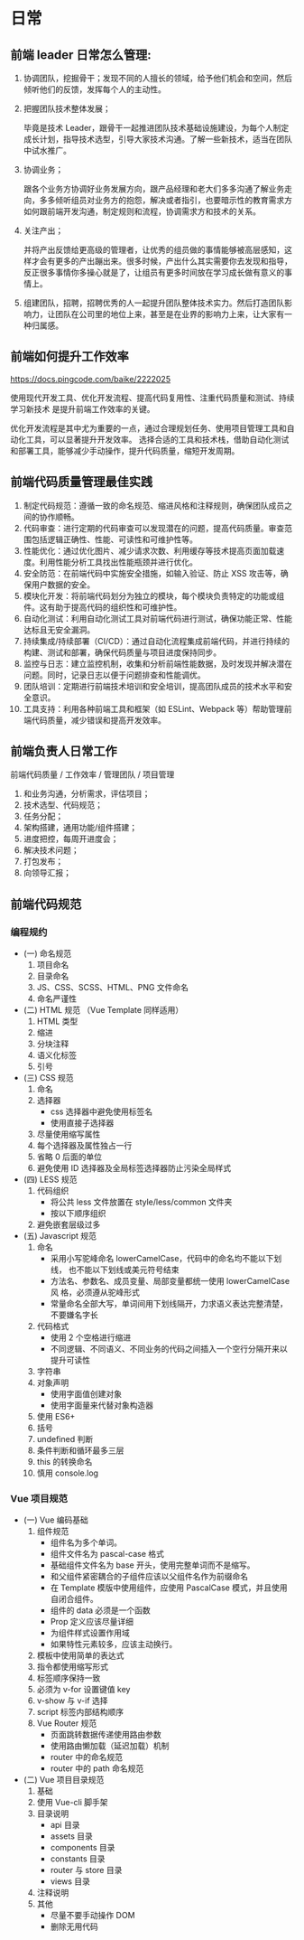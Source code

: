 # 日常

## 前端 leader 日常怎么管理:

1. 协调团队，挖掘骨干；发现不同的人擅长的领域，给予他们机会和空间，然后倾听他们的反馈，发挥每个人的主动性。

2. 把握团队技术整体发展；

   毕竟是技术 Leader，跟骨干一起推进团队技术基础设施建设，为每个人制定成长计划，指导技术选型，引导大家技术沟通。了解一些新技术，适当在团队中试水推广。

3. 协调业务；

   跟各个业务方协调好业务发展方向，跟产品经理和老大们多多沟通了解业务走向，多多倾听组员对业务方的抱怨，解决或者指引，也要暗示性的教育需求方如何跟前端开发沟通，制定规则和流程，协调需求方和技术的关系。

4. 关注产出；

   并将产出反馈给更高级的管理者，让优秀的组员做的事情能够被高层感知，这样才会有更多的产出蹦出来。很多时候，产出什么其实需要你去发现和指导，反正很多事情你多操心就是了，让组员有更多时间放在学习成长做有意义的事情上。

5. 组建团队，招聘，招聘优秀的人一起提升团队整体技术实力。然后打造团队影响力，让团队在公司里的地位上来，甚至是在业界的影响力上来，让大家有一种归属感。

## 前端如何提升工作效率

https://docs.pingcode.com/baike/2222025

使用现代开发工具、优化开发流程、提高代码复用性、注重代码质量和测试、持续学习新技术 是提升前端工作效率的关键。

优化开发流程是其中尤为重要的一点，通过合理规划任务、使用项目管理工具和自动化工具，可以显著提升开发效率。
选择合适的工具和技术栈，借助自动化测试和部署工具，能够减少手动操作，提升代码质量，缩短开发周期。

## 前端代码质量管理最佳实践

1. 制定代码规范：遵循一致的命名规范、缩进风格和注释规则，确保团队成员之间的协作顺畅。
2. 代码审查：进行定期的代码审查可以发现潜在的问题，提高代码质量。审查范围包括逻辑正确性、性能、可读性和可维护性等。
3. 性能优化：通过优化图片、减少请求次数、利用缓存等技术提高页面加载速度。利用性能分析工具找出性能瓶颈并进行优化。
4. 安全防范：在前端代码中实施安全措施，如输入验证、防止 XSS 攻击等，确保用户数据的安全。
5. 模块化开发：将前端代码划分为独立的模块，每个模块负责特定的功能或组件。这有助于提高代码的组织性和可维护性。
6. 自动化测试：利用自动化测试工具对前端代码进行测试，确保功能正常、性能达标且无安全漏洞。
7. 持续集成/持续部署（CI/CD）：通过自动化流程集成前端代码，并进行持续的构建、测试和部署，确保代码质量与项目进度保持同步。
8. 监控与日志：建立监控机制，收集和分析前端性能数据，及时发现并解决潜在问题。同时，记录日志以便于问题排查和性能调优。
9. 团队培训：定期进行前端技术培训和安全培训，提高团队成员的技术水平和安全意识。
10. 工具支持：利用各种前端工具和框架（如 ESLint、Webpack 等）帮助管理前端代码质量，减少错误和提高开发效率。

## 前端负责人日常工作

前端代码质量 / 工作效率 / 管理团队 / 项目管理

1. 和业务沟通，分析需求，评估项目；
2. 技术选型、代码规范；
3. 任务分配；
4. 架构搭建，通用功能/组件搭建；
5. 进度把控，每周开进度会；
6. 解决技术问题；
7. 打包发布；
8. 向领导汇报；

## 前端代码规范

### 编程规约

- (一) 命名规范
  1. 项目命名
  2. 目录命名
  3. JS、CSS、SCSS、HTML、PNG 文件命名
  4. 命名严谨性
- (二) HTML 规范 （Vue Template 同样适用）
  1. HTML 类型
  2. 缩进
  3. 分块注释
  4. 语义化标签
  5. 引号
- (三) CSS 规范
  1. 命名
  2. 选择器
     - css 选择器中避免使用标签名
     - 使用直接子选择器
  3. 尽量使用缩写属性
  4. 每个选择器及属性独占一行
  5. 省略 0 后面的单位
  6. 避免使用 ID 选择器及全局标签选择器防止污染全局样式
- (四) LESS 规范
  1. 代码组织
     - 将公共 less 文件放置在 style/less/common 文件夹
     - 按以下顺序组织
  2. 避免嵌套层级过多
- (五) Javascript 规范
  1. 命名
     - 采用小写驼峰命名 lowerCamelCase，代码中的命名均不能以下划线， 也不能以下划线或美元符号结束
     - 方法名、参数名、成员变量、局部变量都统一使用 lowerCamelCase 风 格，必须遵从驼峰形式
     - 常量命名全部大写，单词间用下划线隔开，力求语义表达完整清楚， 不要嫌名字长
  2. 代码格式
     - 使用 2 个空格进行缩进
     - 不同逻辑、不同语义、不同业务的代码之间插入一个空行分隔开来以 提升可读性
  3. 字符串
  4. 对象声明
     - 使用字面值创建对象
     - 使用字面量来代替对象构造器
  5. 使用 ES6+
  6. 括号
  7. undefined 判断
  8. 条件判断和循环最多三层
  9. this 的转换命名
  10. 慎用 console.log

### Vue 项目规范

- (一) Vue 编码基础
  1. 组件规范
     - 组件名为多个单词。
     - 组件文件名为 pascal-case 格式
     - 基础组件文件名为 base 开头，使用完整单词而不是缩写。
     - 和父组件紧密耦合的子组件应该以父组件名作为前缀命名
     - 在 Template 模版中使用组件，应使用 PascalCase 模式，并且使用自闭合组件。
     - 组件的 data 必须是一个函数
     - Prop 定义应该尽量详细
     - 为组件样式设置作用域
     - 如果特性元素较多，应该主动换行。
  2. 模板中使用简单的表达式
  3. 指令都使用缩写形式
  4. 标签顺序保持一致
  5. 必须为 v-for 设置键值 key
  6. v-show 与 v-if 选择
  7. script 标签内部结构顺序
  8. Vue Router 规范
     - 页面跳转数据传递使用路由参数
     - 使用路由懒加载（延迟加载）机制
     - router 中的命名规范
     - router 中的 path 命名规范
- (二) Vue 项目目录规范
  1. 基础
  2. 使用 Vue-cli 脚手架
  3. 目录说明
     - api 目录
     - assets 目录
     - components 目录
     - constants 目录
     - router 与 store 目录
     - views 目录
  4. 注释说明
  5. 其他
     - 尽量不要手动操作 DOM
     - 删除无用代码
